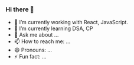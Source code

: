 ### Hi there 👋

- 🔭 I’m currently working with React, JavaScript.
- 🌱 I’m currently learning DSA, CP
- 💬 Ask me about ...
- 📫 How to reach me: ...
- 😄 Pronouns: ...
- ⚡ Fun fact: ...
